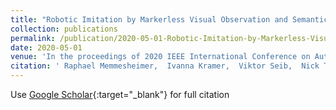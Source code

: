 ```yaml
---
title: "Robotic Imitation by Markerless Visual Observation and Semantic Associations"
collection: publications
permalink: /publication/2020-05-01-Robotic-Imitation-by-Markerless-Visual-Observation-and-Semantic-Associations
date: 2020-05-01
venue: 'In the proceedings of 2020 IEEE International Conference on Autonomous Robot Systems and Competitions (ICARSC)'
citation: ' Raphael Memmesheimer,  Ivanna Kramer,  Viktor Seib,  Nick Theisen,  Dietrich Paulus, &quot;Robotic Imitation by Markerless Visual Observation and Semantic Associations.&quot; In the proceedings of 2020 IEEE International Conference on Autonomous Robot Systems and Competitions (ICARSC), 2020.'
---
```

Use [Google Scholar](https://scholar.google.com/scholar?q=Robotic+Imitation+by+Markerless+Visual+Observation+and+Semantic+Associations){:target="_blank"} for full citation